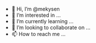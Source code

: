 - 👋 Hi, I’m @mekysen
- 👀 I’m interested in ...
- 🌱 I’m currently learning ...
- 💞️ I’m looking to collaborate on ...
- 📫 How to reach me ...

<!---
mekysen/mekysen is a ✨ special ✨ repository because its `README.md` (this file) appears on your GitHub profile.
You can click the Preview link to take a look at your changes.
--->
